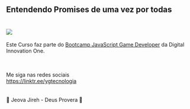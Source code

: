 ## Entendendo Promises de uma vez por todas

<h1>
   <img src="https://scontent.fsjk2-1.fna.fbcdn.net/v/t1.6435-9/181468571_1418823695138115_686593084023502949_n.png?_nc_cat=106&ccb=1-3&_nc_sid=0debeb&_nc_ohc=ZrD4aOdl7McAX8INRgy&_nc_ht=scontent.fsjk2-1.fna&oh=87a79a23cf72127e94a44e6ac51b573d&oe=60B5E508" border="0">
</h1>
 
Este Curso faz parte do <a href="https://web.digitalinnovation.one/track/javascript-game-developer/">Bootcamp JavaScript Game Developer</a> da Digital Innovation One.
<br>
<br>
<br>

Me siga nas redes sociais<br>
https://linktr.ee/ygtecnologia
<br>
<br>
<br>
🙏 Jeova Jireh - Deus Provera 🙏


